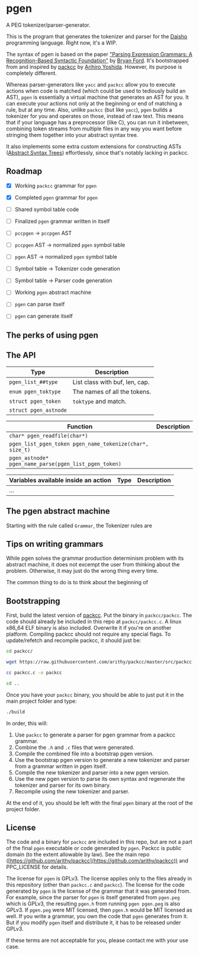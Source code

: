 # pgen
A PEG tokenizer/parser-generator.

This is the program that generates the tokenizer and parser for the [Daisho](https://github.com/apaz-cli/Daisho)
programming language. Right now, it's a WIP.

The syntax of pgen is based on the paper ["Parsing Expression Grammars: A Recognition-Based Syntactic Foundation"](https://bford.info/pub/lang/peg.pdf)
by [Bryan Ford](https://scholar.google.com/citations?hl=en&user=TwyzQP4AAAAJ). It's bootstrapped from and
inspired by [packcc](https://github.com/arithy/packcc) by [Arihiro Yoshida](https://github.com/arithy).
However, its purpose is completely different.

Whereas parser-generators like `yacc` and `packcc` allow you to execute actions when code is matched (which
could be used to tediously build an AST), `pgen` is essentially a virtual machine that generates an AST for
you. It can execute your actions not only at the beginning or end of matching a rule, but at any time. Also,
unlike `packcc` (but like `yacc`), `pgen` builds a tokenizer for you and operates on those, instead of raw
text. This means that if your language has a preprocessor (like C), you can run it inbetween, combining token streams from multiple files in any way you want before stringing them together into your
abstract syntax tree.


It also implements some extra custom extensions for constructing ASTs
([Abstract Syntax Trees](https://en.wikipedia.org/wiki/Abstract_syntax_tree)) effortlessly, since that's
notably lacking in packcc.

## Roadmap

- [x] Working `packcc` grammar for `pgen`
- [x] Completed `pgen` grammar for `pgen`
- [ ] Shared symbol table code
- [ ] Finalized `pgen` grammar written in itself
- [ ] `pccpgen` -> `pccpgen` AST
- [ ] `pccpgen` AST -> normalized `pgen` symbol table
- [ ] `pgen` AST -> normalized `pgen` symbol table
- [ ] Symbol table -> Tokenizer code generation
- [ ] Symbol table -> Parser code generation
- [ ] Working `pgen` abstract machine
- [ ] `pgen` can parse itself
- [ ] `pgen` can generate itself


## The perks of using pgen



## The API

| Type                                                     | Description                    |
| -------------------------------------------------------- | ------------------------------ |
| `pgen_list_##type`                                       | List class with buf, len, cap. |
| `enum pgen_toktype`                                      | The names of all the tokens.   |
| `struct pgen_token`                                      | `toktype` and match.           |
| `struct pgen_astnode`                                    |                                |

| Function                                                 | Description                    |
| -------------------------------------------------------- | ------------------------------ |
| `char* pgen_readfile(char*)`                             |                                |
| `pgen_list_pgen_token pgen_name_tokenize(char*, size_t)` |                                |
| `pgen_astnode* pgen_name_parse(pgen_list_pgen_token)`    |                                |

| Variables available inside an action    | Type           | Description                    |
| --------------------------------------- | -------------- | ------------------------------ |
| ... | |


## The pgen abstract machine

Starting with the rule called `Grammar`, the Tokenizer rules are


## Tips on writing grammars

While pgen solves the grammar production determinism problem with its abstract machine, it does not excempt
the user from thinking about the problem. Otherwise, it may just do the wrong thing every time.

The common thing to do is to think about the beginning of



## Bootstrapping

First, build the latest version of [packcc](https://github.com/arithy/packcc). Put the binary in
`packcc/packcc`. The code should already be included in this repo at `packcc/packcc.c`. A linux x86_64
ELF binary is also included. Overwrite it if you're on another platform. Compiling packcc should not
require any special flags. To update/refetch and recompile packcc, it should just be:
```sh
cd packcc/

wget https://raw.githubusercontent.com/arithy/packcc/master/src/packcc.c

cc packcc.c -o packcc

cd ..
```

Once you have your `packcc` binary, you should be able to just put it in the main project folder and type:
```sh
./build
```

In order, this will:
1. Use `packcc` to generate a parser for pgen grammar from a packcc grammar.
2. Combine the `.h` and `.c` files that were generated.
3. Compile the combined file into a bootstrap pgen version.
4. Use the bootstrap pgen version to generate a new tokenizer and parser from a grammar written in pgen itself.
5. Compile the new tokenizer and parser into a new pgen version.
6. Use the new pgen version to parse its own syntax and regenerate the tokenizer and parser for its own binary.
7. Recompile using the new tokenizer and parser.

At the end of it, you should be left with the final `pgen` binary at the root of the project folder.




## License

The code and a binary for `packcc` are included in this repo, but are not a part of the final `pgen`
executable or code generated by `pgen`. Packcc is public domain (to the extent allowable by law). See
the main repo ([https://github.com/arithy/packcc](https://github.com/arithy/packcc)) and PPC_LICENSE for
details.

The license for `pgen` is GPLv3. The license applies only to the files already in this repository (other
than `packcc.c` and `packcc`). The license for the code generated by `pgen` is the license of the grammar
that it was generated from. For example, since the parser for `pgen` is itself generated from `pgen.peg`
which is GPLv3, the resulting `pgen.h` from running `pgen pgen.peg` is also GPLv3. If `pgen.peg` were MIT
licensed, then `pgen.h` would be MIT licensed as well. If you write a grammar, you own the code that
`pgen` generates from it. But if you modify `pgen` itself and distribute it, it has to be released under
GPLv3.

If these terms are not acceptable for you, please contact me with your use case.

